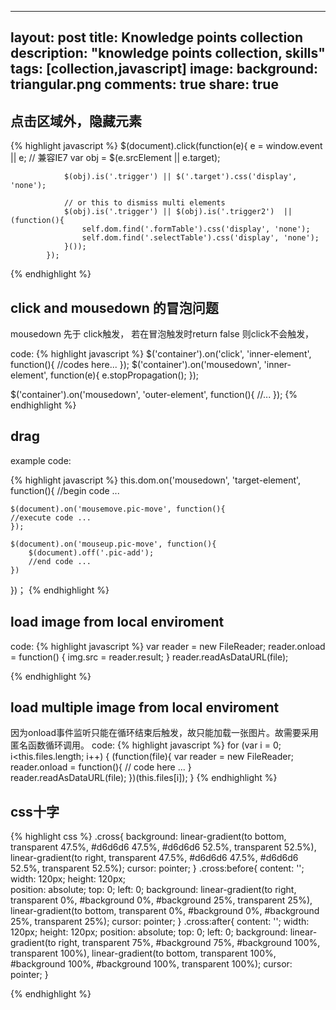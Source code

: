 
---
layout: post 
title: Knowledge points collection
description: "knowledge points collection, skills"
tags: [collection,javascript]
image:
  background: triangular.png
comments: true
share: true
---

## 点击区域外，隐藏元素 ##
{% highlight  javascript %}
 $(document).click(function(e){
                e = window.event || e; // 兼容IE7
                var obj = $(e.srcElement || e.target);

                $(obj).is('.trigger') || $('.target').css('display', 'none');
				
	            // or this to dismiss multi elements
                $(obj).is('.trigger') || $(obj).is('.trigger2')  || (function(){
                    self.dom.find('.formTable').css('display', 'none');
                    self.dom.find('.selectTable').css('display', 'none');
                }());
            });
{% endhighlight %} 	

## click and mousedown 的冒泡问题 ##

mousedown 先于 click触发， 若在冒泡触发时return false 则click不会触发，

code:
{% highlight  javascript %}
$('container').on('click', 'inner-element', function(){
	//codes here...
});
$('container').on('mousedown', 'inner-element', function(e){
	e.stopPropagation();
});

$('container').on('mousedown', 'outer-element', function(){
	//... 
});
{% endhighlight %}

<!--more-->

## drag ##

example code:

{% highlight  javascript  %}
this.dom.on('mousedown', 'target-element', function(){
	//begin code ...

	$(document).on('mousemove.pic-move', function(){
	//execute code ...
	});

	$(document).on('mouseup.pic-move', function(){
		$(document).off('.pic-add');		
	    //end code ...
	})
})；
{% endhighlight %}

## load image from local enviroment ##

code:
{% highlight  javascript %} 
	var reader = new FileReader;
	reader.onload = function() {
		img.src = reader.result;
	}
	reader.readAsDataURL(file);

{% endhighlight %} 

## load multiple image from local enviroment ##

因为onload事件监听只能在循环结束后触发，故只能加载一张图片。故需要采用匿名函数循环调用。
code:
{% highlight  javascript %}
for (var i = 0; i<this.files.length; i++) {
	(function(file){
		var reader = new FileReader;
		reader.onload = function(){
		// code here ...
		}		
		reader.readAsDataURL(file);
	})(this.files[i]);
}
{% endhighlight %} 

## css十字 ##

{% highlight  css %}
.cross{
	background:
		linear-gradient(to bottom, transparent 47.5%, #d6d6d6 47.5%, #d6d6d6 52.5%, transparent 52.5%),
		linear-gradient(to right, transparent 47.5%, #d6d6d6 47.5%, #d6d6d6 52.5%, transparent 52.5%);
	cursor: pointer;
}
.cross:before{
	content: '';
	width: 120px;
	height: 120px;	
	position: absolute;
	top: 0;	
	left: 0;
	background:
		linear-gradient(to right, transparent 0%, #background 0%, #background 25%, transparent 25%),
		linear-gradient(to bottom, transparent 0%, #background 0%, #background 25%, transparent 25%);
	cursor: pointer;
}
.cross:after{
	content: '';
	width: 120px;
	height: 120px;
	position: absolute;
	top: 0;
	left: 0;
	background:
		linear-gradient(to right, transparent 75%, #background 75%, #background 100%, transparent 100%),
		linear-gradient(to bottom, transparent 100%, #background 100%, #background 100%, transparent 100%);
	cursor: pointer;
}

{% endhighlight %} 
